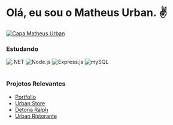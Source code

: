 <h1>Olá, eu sou o Matheus Urban. ✌</h1>
<a href="https://www.linkedin.com/in/urbanykv/"><img src="https://media.licdn.com/dms/image/D4D16AQEbQxhPTkpqqw/profile-displaybackgroundimage-shrink_350_1400/0/1695231198677?e=1706745600&v=beta&t=f2KHKYuPsUoFBKCmjSK53wljbo1zSxdp2pyQizPsnOk" alt="Capa Matheus Urban" /></a>
<br>
<h3>Estudando</h3>
<div>
    <img src="https://img.shields.io/badge/.NET-5C2D91?style=for-the-badge&logo=.net&logoColor=white" alt=".NET" />
    <img src="https://img.shields.io/badge/node.js-6DA55F?style=for-the-badge&logo=node.js&logoColor=white" alt="Node.js" />
    <img src="https://img.shields.io/badge/express.js-%23404d59.svg?style=for-the-badge&logo=express&logoColor=%2361DAFB" alt="Express.js" />
    <img src="https://img.shields.io/badge/mysql-%2300f.svg?style=for-the-badge&logo=mysql&logoColor=white" alt="mySQL" />
</div>
<br>
<h3>Projetos Relevantes</h3>
<ul>
    <li><a href="https://portfolio-matheusurban.vercel.app/">Portfolio</a></li>
    <li><a href="https://urban-store-coral.vercel.app/">Urban Store</a></li>
    <li><a href="https://jogo-detona-ralph-one.vercel.app/">Detona Ralph</a></li>
    <li><a href="https://urban-ristorante.vercel.app/">Urban Ristorante</a></li>
</ul>
